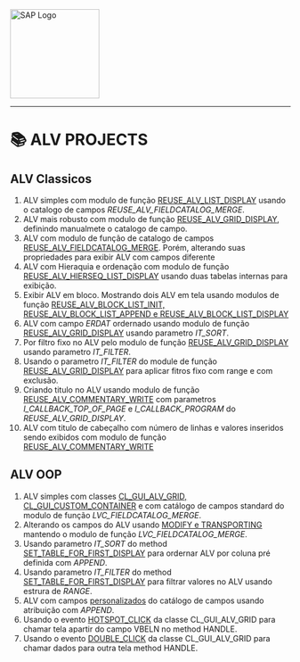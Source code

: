 
<img src="https://www.sap.com/content/dam/application/shared/logos/sap-logo-svg.svg" alt="SAP Logo" width="160" />

----
# 📚 ALV PROJECTS
## ALV Classicos

1. ALV simples com modulo de função [REUSE_ALV_LIST_DISPLAY](/ALV_PROJECTS/ALV/ZPROG_ALV_DISPLAY_ERI.ABAP) usando o catalogo de campos _REUSE_ALV_FIELDCATALOG_MERGE_.
2. ALV mais robusto com modulo de função [REUSE_ALV_GRID_DISPLAY](/ALV_PROJECTS/ALV/ZPROG_ALV_GRID_DISPLAY_ERI.ABAP), definindo manualmete o catalogo de campo.
3. ALV com modulo de função de catalogo de campos [REUSE_ALV_FIELDCATALOG_MERGE](/ALV_PROJECTS/ALV/ZPROG_ALV_FIELDCATALOG_MER_ERI.ABAP). Porém, alterando suas propriedades para exibir ALV com campos diferente
4. ALV com Hieraquia e ordenação com modulo de função [REUSE_ALV_HIERSEQ_LIST_DISPLAY](/ALV_PROJECTS/ALV/ZPROG_ALV_HIERSEQ_ERI.ABAP) usando duas tabelas internas para exibição.
5. Exibir ALV em bloco. Mostrando dois ALV em tela usando modulos de função [REUSE_ALV_BLOCK_LIST_INIT, REUSE_ALV_BLOCK_LIST_APPEND e REUSE_ALV_BLOCK_LIST_DISPLAY](/ALV_PROJECTS/ALV/ZPROG_ALV_BLOCK_ERI.ABAP)
6. ALV com campo *ERDAT* ordernado usando modulo de função [REUSE_ALV_GRID_DISPLAY](/ALV_PROJECTS/ALV/ZPROG_ALV_DISPLAY_SORT_ERI.ABAP) usando parametro *IT_SORT*.
7. Por filtro fixo no ALV pelo modulo de função [REUSE_ALV_GRID_DISPLAY](/ALV_PROJECTS/ALV/ZPROG_ALV_DISPLAY_FILTER_ERI.ABAP) usando parametro *IT_FILTER*.
8. Usando o parametro *IT_FILTER* do module de função [REUSE_ALV_GRID_DISPLAY](/ALV_PROJECTS/ALV/ZPROG1_ALV_DISPLAY_FILTER_ERI.ABAP) para aplicar fitros fixo com range e com exclusão.
9. Criando titulo no ALV usando modulo de função [REUSE_ALV_COMMENTARY_WRITE](/ALV_PROJECTS/ALV/ZPROG_ALV_TOP_OF_PAGE_ERI.ABAP) com parametros *I_CALLBACK_TOP_OF_PAGE* e *I_CALLBACK_PROGRAM* do *REUSE_ALV_GRID_DISPLAY*.
10. ALV com titulo de cabeçalho com número de linhas e valores inseridos sendo exibidos com modulo de função [REUSE_ALV_COMMENTARY_WRITE](/ALV_PROJECTS/ALV/ZPROG1_ALV_TOP_OF_PAGE_ERI.ABAP)

## ALV OOP

1. ALV simples com classes [CL_GUI_ALV_GRID, CL_GUI_CUSTOM_CONTAINER](/ALV_PROJECTS/ALV/ZPRG002_ALV_OOP_ERI.ABAP) e com catálogo de campos standard do modulo de função *LVC_FIELDCATALOG_MERGE*.
2. Alterando os campos do ALV usando [MODIFY e TRANSPORTING](/ALV_PROJECTS/ALV/ZPRG003_ALV_OOP_ERI.ABAP) mantendo o modulo de função *LVC_FIELDCATALOG_MERGE*.
3. Usando parametro *IT_SORT* do method [SET_TABLE_FOR_FIRST_DISPLAY](/ALV_PROJECTS/ALV/ZPRG004_ALV_OOP_ERI.ABAP) para ordernar ALV por coluna pré definida com *APPEND*.
3. Usando parametro *IT_FILTER* do method [SET_TABLE_FOR_FIRST_DISPLAY](/ALV_PROJECTS/ALV/ZPRG005_ALV_OOP_ERI.ABAP) para filtrar valores no ALV usando estrura de *RANGE*.
4. ALV com campos [personalizados](/ALV_PROJECTS/ALV/ZPRG006_ALV_OOP_ERI.ABAP) do catálogo de campos usando atribuição com *APPEND*.
5. Usando o evento [HOTSPOT_CLICK](/ALV_PROJECTS/ALV/ZPRG007_ALV_OOP_ERI.ABAP) da classe CL_GUI_ALV_GRID para chamar tela apartir do campo VBELN no method HANDLE.
6. Usando o evento [DOUBLE_CLICK](/ALV_PROJECTS/ALV/ZPRG008_ALV_OOP_ERI.ABAP) da classe CL_GUI_ALV_GRID para chamar dados para outra tela  method HANDLE.

